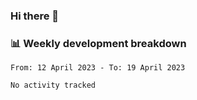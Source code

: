 ### Hi there 👋

### 📊 Weekly development breakdown
<!--START_SECTION:waka-->

```text
From: 12 April 2023 - To: 19 April 2023

No activity tracked
```

<!--END_SECTION:waka-->
